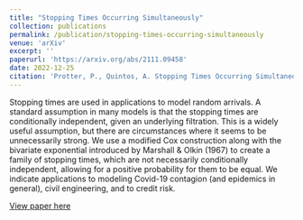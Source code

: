 ```yaml
---
title: "Stopping Times Occurring Simultaneously"
collection: publications
permalink: /publication/stopping-times-occurring-simultaneously
venue: 'arXiv'
excerpt: ''
paperurl: 'https://arxiv.org/abs/2111.09458'
date: 2022-12-25
citation: 'Protter, P., Quintos, A. Stopping Times Occurring Simultaneously. (2022).'
---
```


Stopping times are used in applications to model random arrivals. A standard assumption in many models is that the stopping times are conditionally independent, given an underlying filtration. This is a widely useful assumption, but there are circumstances where it seems to be unnecessarily strong. We use a modified Cox construction along with the bivariate exponential introduced by Marshall & Olkin (1967) to create a family of stopping times, which are not necessarily conditionally independent, allowing for a positive probability for them to be equal. We indicate applications to modeling Covid-19 contagion (and epidemics in general), civil engineering, and to credit risk.

[View paper here](https://arxiv.org/abs/2111.09458)
